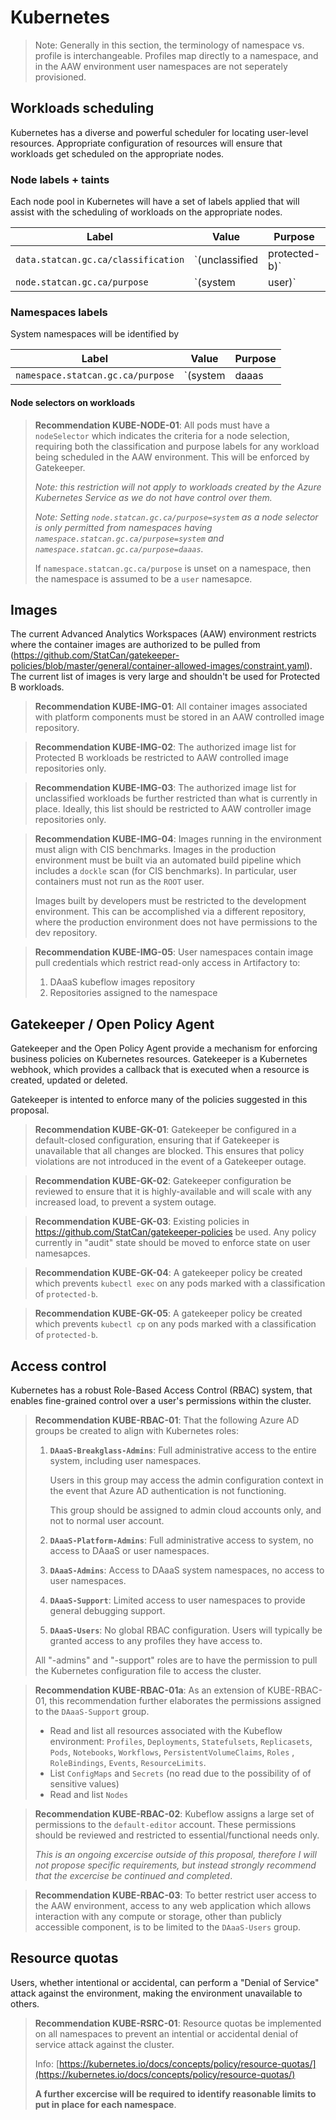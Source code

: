 # Kubernetes

> Note: Generally in this section, the terminology of namespace vs. profile
> is interchangeable. Profiles map directly to a namespace, and in the
> AAW environment user namespaces are not seperately provisioned.

## Workloads scheduling

Kubernetes has a diverse and powerful scheduler for locating
user-level resources. Appropriate configuration of resources
will ensure that workloads get scheduled on the appropriate
nodes.

### Node labels + taints

Each node pool in Kubernetes will have a set of labels applied that
will assist with the scheduling of workloads on the appropriate
nodes.

| Label                               | Value                        | Purpose                                 |
|-------------------------------------|------------------------------|-----------------------------------------|
| `data.statcan.gc.ca/classification` | `(unclassified|protected-b)` | Maximum data classification of the node |
| `node.statcan.gc.ca/purpose`        | `(system|user)`              | Purpose of the node                     |

### Namespaces labels

System namespaces will be identified by

| Label                             | Value                 | Purpose                   |
|-----------------------------------|-----------------------|---------------------------|
| `namespace.statcan.gc.ca/purpose` | `(system|daaas|user)` | Purpose of the namespace. |

#### Node selectors on workloads

> **Recommendation KUBE-NODE-01**: All pods must have a `nodeSelector`
> which indicates the criteria for a node selection, requiring
> both the classification and purpose labels for any workload
> being scheduled in the AAW environment. This will be enforced
> by Gatekeeper.
>
> *Note: this restriction will not apply to workloads created
> by the Azure Kubernetes Service as we do not have control
> over them.*
>
> *Note: Setting `node.statcan.gc.ca/purpose=system` as a node selector
> is only permitted from namespaces having `namespace.statcan.gc.ca/purpose=system`
> and `namespace.statcan.gc.ca/purpose=daaas`.*
>
> If `namespace.statcan.gc.ca/purpose` is unset on a namespace, then the namespace
> is assumed to be a `user` namesapce.

## Images

The current Advanced Analytics Workspaces (AAW) environment restricts where
the container images are authorized to be pulled from
(https://github.com/StatCan/gatekeeper-policies/blob/master/general/container-allowed-images/constraint.yaml).
The current list of images is very large and shouldn't be used for
Protected B workloads.

> **Recommendation KUBE-IMG-01**: All container images associated
> with platform components must be stored in an AAW controlled
> image repository.

> **Recommendation KUBE-IMG-02**: The authorized image list for
> Protected B workloads be restricted to AAW controlled
> image repositories only.

> **Recommendation KUBE-IMG-03**: The authorized image list for
> unclassified workloads be further restricted than what is
> currently in place. Ideally, this list should be restricted
> to AAW controller image repositories only.

> **Recommendation KUBE-IMG-04**: Images running in the environment
> must align with CIS benchmarks. Images in the production environment
> must be built via an automated build pipeline which includes
> a `dockle` scan (for CIS benchmarks). In particular, user
> containers must not run as the `ROOT` user.
>
> Images built by developers must be restricted to the development
> environment. This can be accomplished via a different repository,
> where the production environment does not have permissions to
> the dev repository.

> **Recommendation KUBE-IMG-05**: User namespaces contain image pull
> credentials which restrict read-only access in Artifactory to:
>
> 1. DAaaS kubeflow images repository
> 2. Repositories assigned to the namespace

## Gatekeeper / Open Policy Agent

Gatekeeper and the Open Policy Agent provide a mechanism
for enforcing business policies on Kubernetes resources.
Gatekeeper is a Kubernetes webhook, which provides a callback
that is executed when a resource is created, updated
or deleted.

Gatekeeper is intented to enforce many of the policies
suggested in this proposal.

> **Recommendation KUBE-GK-01**: Gatekeeper be configured
> in a default-closed configuration, ensuring that if
> Gatekeeper is unavailable that all changes are blocked.
> This ensures that policy violations are not introduced
> in the event of a Gatekeeper outage.

> **Recommendation KUBE-GK-02**: Gatekeeper configuration
> be reviewed to ensure that it is highly-available
> and will scale with any increased load, to prevent
> a system outage.

> **Recommendation KUBE-GK-03**: Existing policies
> in https://github.com/StatCan/gatekeeper-policies be used.
> Any policy currently in "audit" state should be moved
> to enforce state on user namesapces.

> **Recommendation KUBE-GK-04**: A gatekeeper policy
> be created which prevents `kubectl exec` on any pods
> marked with a classification of `protected-b`.

> **Recommendation KUBE-GK-05**: A gatekeeper policy
> be created which prevents `kubectl cp` on any pods
> marked with a classification of `protected-b`.

## Access control

Kubernetes has a robust Role-Based Access Control (RBAC) system,
that enables fine-grained control over a user's permissions
within the cluster.

> **Recommendation KUBE-RBAC-01**: That the following Azure AD groups
> be created to align with Kubernetes roles:
>
> 1. **`DAaaS-Breakglass-Admins`**: Full administrative access
>    to the entire system, including user namespaces.
>
>    Users in this group may access the admin configuration
>    context in the event that Azure AD authentication is
>    not functioning.
>
>    This group should be assigned to admin cloud accounts only,
>    and not to normal user account.
> 2. **`DAaaS-Platform-Admins`**: Full administrative access to
>    system, no access to DAaaS or user namespaces.
> 3. **`DAaaS-Admins`**: Access to DAaaS system namespaces,
>    no access to user namespaces.
> 4. **`DAaaS-Support`**: Limited access to user namespaces to provide
>    general debugging support.
> 5. **`DAaaS-Users`**: No global RBAC configuration. Users will typically
>    be granted access to any profiles they have access to.
>
> All "-admins" and "-support" roles are to have the permission to pull
> the Kubernetes configuration file to access the cluster.

> **Recommendation KUBE-RBAC-01a**: As an extension of KUBE-RBAC-01,
> this recommendation further elaborates the permissions assigned
> to the `DAaaS-Support` group.
>
> - Read and list all resources associated with the Kubeflow
>   environment: `Profiles`, `Deployments`, `Statefulsets`, `Replicasets`,
>   `Pods`, `Notebooks`, `Workflows`, `PersistentVolumeClaims`, `Roles`
>   , `RoleBindings`, `Events`, `ResourceLimits`.
> - List `ConfigMaps` and `Secrets` (no read due to the possibility of
>   of sensitive values)
> - Read and list `Nodes`

> **Recommendation KUBE-RBAC-02**: Kubeflow assigns a large set of permissions
> to the `default-editor` account. These permissions should be reviewed and
> restricted to essential/functional needs only.
>
> *This is an ongoing excercise outside of this proposal, therefore
> I will not propose specific requirements, but instead strongly
> recommend that the excercise be continued and completed*.

> **Recommendation KUBE-RBAC-03**: To better restrict user access to the AAW
> environment, access to any web application which allows interaction with
> any compute or storage, other than publicly accessible component, is to
> be limited to the `DAaaS-Users` group.

## Resource quotas

Users, whether intentional or accidental, can perform a "Denial of Service"
attack against the environment, making the environment unavailable to others.

> **Recommendation KUBE-RSRC-01**: Resource quotas be implemented on all
> namespaces to prevent an intential or accidental denial of service
> attack against the cluster.
>
> Info: [https://kubernetes.io/docs/concepts/policy/resource-quotas/](https://kubernetes.io/docs/concepts/policy/resource-quotas/)
>
> **A further excercise will be required to identify reasonable
> limits to put in place for each namespace**.
